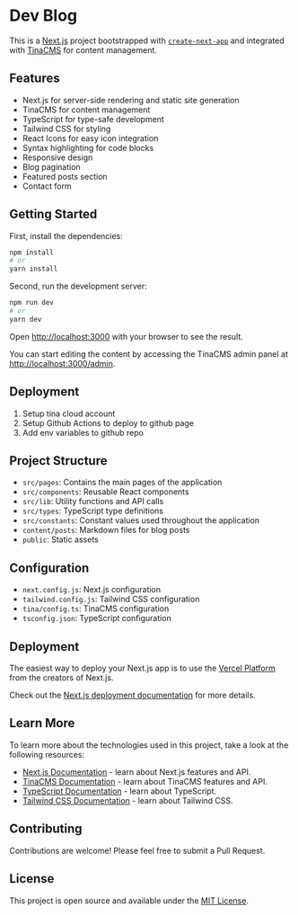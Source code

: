 # Dev Blog

This is a [Next.js](https://nextjs.org/) project bootstrapped with [`create-next-app`](https://github.com/vercel/next.js/tree/canary/packages/create-next-app) and integrated with [TinaCMS](https://tina.io/) for content management.

## Features

- Next.js for server-side rendering and static site generation
- TinaCMS for content management
- TypeScript for type-safe development
- Tailwind CSS for styling
- React Icons for easy icon integration
- Syntax highlighting for code blocks
- Responsive design
- Blog pagination
- Featured posts section
- Contact form

## Getting Started

First, install the dependencies:

```bash
npm install
# or
yarn install
```

Second, run the development server:

```bash
npm run dev
# or
yarn dev
```

Open [http://localhost:3000](http://localhost:3000) with your browser to see the result.

You can start editing the content by accessing the TinaCMS admin panel at [http://localhost:3000/admin](http://localhost:3000/admin).

## Deployment

1. Setup tina cloud account
2. Setup Github Actions to deploy to github page
3. Add env variables to github repo

## Project Structure

- `src/pages`: Contains the main pages of the application
- `src/components`: Reusable React components
- `src/lib`: Utility functions and API calls
- `src/types`: TypeScript type definitions
- `src/constants`: Constant values used throughout the application
- `content/posts`: Markdown files for blog posts
- `public`: Static assets

## Configuration

- `next.config.js`: Next.js configuration
- `tailwind.config.js`: Tailwind CSS configuration
- `tina/config.ts`: TinaCMS configuration
- `tsconfig.json`: TypeScript configuration

## Deployment

The easiest way to deploy your Next.js app is to use the [Vercel Platform](https://vercel.com/new?utm_medium=default-template&filter=next.js&utm_source=create-next-app&utm_campaign=create-next-app-readme) from the creators of Next.js.

Check out the [Next.js deployment documentation](https://nextjs.org/docs/deployment) for more details.

## Learn More

To learn more about the technologies used in this project, take a look at the following resources:

- [Next.js Documentation](https://nextjs.org/docs) - learn about Next.js features and API.
- [TinaCMS Documentation](https://tina.io/docs/) - learn about TinaCMS features and API.
- [TypeScript Documentation](https://www.typescriptlang.org/docs/) - learn about TypeScript.
- [Tailwind CSS Documentation](https://tailwindcss.com/docs) - learn about Tailwind CSS.

## Contributing

Contributions are welcome! Please feel free to submit a Pull Request.

## License

This project is open source and available under the [MIT License](LICENSE).
